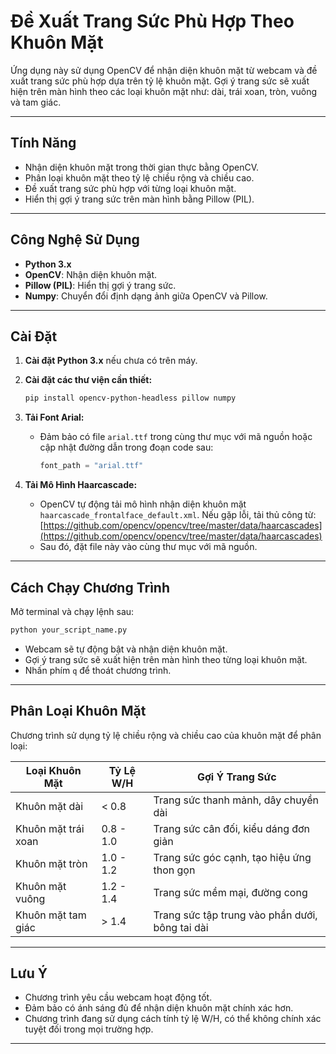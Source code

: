 
# Đề Xuất Trang Sức Phù Hợp Theo Khuôn Mặt

Ứng dụng này sử dụng OpenCV để nhận diện khuôn mặt từ webcam và đề xuất trang sức phù hợp dựa trên tỷ lệ khuôn mặt. Gợi ý trang sức sẽ xuất hiện trên màn hình theo các loại khuôn mặt như: dài, trái xoan, tròn, vuông và tam giác.

---

## Tính Năng
- Nhận diện khuôn mặt trong thời gian thực bằng OpenCV.
- Phân loại khuôn mặt theo tỷ lệ chiều rộng và chiều cao.
- Đề xuất trang sức phù hợp với từng loại khuôn mặt.
- Hiển thị gợi ý trang sức trên màn hình bằng Pillow (PIL).

---

## Công Nghệ Sử Dụng
- **Python 3.x**
- **OpenCV**: Nhận diện khuôn mặt.
- **Pillow (PIL)**: Hiển thị gợi ý trang sức.
- **Numpy**: Chuyển đổi định dạng ảnh giữa OpenCV và Pillow.

---

## Cài Đặt
1. **Cài đặt Python 3.x** nếu chưa có trên máy.

2. **Cài đặt các thư viện cần thiết:**
   ```sh
   pip install opencv-python-headless pillow numpy
   ```

3. **Tải Font Arial:**
   - Đảm bảo có file `arial.ttf` trong cùng thư mục với mã nguồn hoặc cập nhật đường dẫn trong đoạn code sau:
     ```python
     font_path = "arial.ttf"
     ```

4. **Tải Mô Hình Haarcascade:**
   - OpenCV tự động tải mô hình nhận diện khuôn mặt `haarcascade_frontalface_default.xml`. Nếu gặp lỗi, tải thủ công từ:
     [https://github.com/opencv/opencv/tree/master/data/haarcascades](https://github.com/opencv/opencv/tree/master/data/haarcascades)
   - Sau đó, đặt file này vào cùng thư mục với mã nguồn.

---

## Cách Chạy Chương Trình
Mở terminal và chạy lệnh sau:
```sh
python your_script_name.py
```

- Webcam sẽ tự động bật và nhận diện khuôn mặt.
- Gợi ý trang sức sẽ xuất hiện trên màn hình theo từng loại khuôn mặt.
- Nhấn phím `q` để thoát chương trình.

---

## Phân Loại Khuôn Mặt
Chương trình sử dụng tỷ lệ chiều rộng và chiều cao của khuôn mặt để phân loại:

| Loại Khuôn Mặt      | Tỷ Lệ W/H         | Gợi Ý Trang Sức                              |
|---------------------|-------------------|-----------------------------------------------|
| Khuôn mặt dài       | < 0.8             | Trang sức thanh mảnh, dây chuyền dài           |
| Khuôn mặt trái xoan | 0.8 - 1.0          | Trang sức cân đối, kiểu dáng đơn giản           |
| Khuôn mặt tròn      | 1.0 - 1.2         | Trang sức góc cạnh, tạo hiệu ứng thon gọn      |
| Khuôn mặt vuông     | 1.2 - 1.4         | Trang sức mềm mại, đường cong                   |
| Khuôn mặt tam giác  | > 1.4             | Trang sức tập trung vào phần dưới, bông tai dài|

---

## Lưu Ý
- Chương trình yêu cầu webcam hoạt động tốt.
- Đảm bảo có ánh sáng đủ để nhận diện khuôn mặt chính xác hơn.
- Chương trình đang sử dụng cách tính tỷ lệ W/H, có thể không chính xác tuyệt đối trong mọi trường hợp.

---

